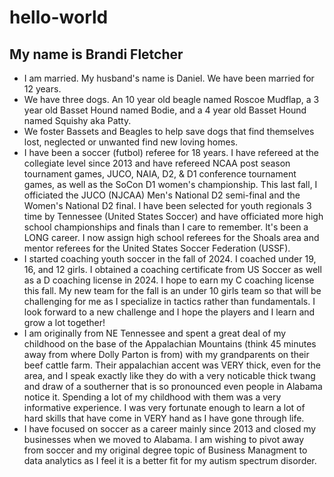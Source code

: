 # hello-world
## My name is Brandi Fletcher
* I am married. My husband's name is Daniel. We have been married for 12 years.
* We have three dogs. An 10 year old beagle named Roscoe Mudflap, a 3 year old Basset Hound named Bodie, and a 4 year old Basset Hound named Squishy aka Patty.
* We foster Bassets and Beagles to help save dogs that find themselves lost, neglected or unwanted find new loving homes.
* I have been a soccer (futbol) referee for 18 years. I have refereed at the collegiate level since 2013 and have refereed NCAA post season tournament games, JUCO, NAIA, D2, & D1 conference tournament games, as well as the SoCon D1 women's championship. This last fall, I officiated the JUCO (NJCAA) Men's National D2 semi-final and the Women's National D2 final. I have been selected for youth regionals 3 time by Tennessee (United States Soccer) and have officiated more high school championships and finals than I care to remember. It's been a LONG career. I now assign high school referees for the Shoals area and mentor referees for the United States Soccer Federation (USSF).
* I started coaching youth soccer in the fall of 2024. I coached under 19, 16, and 12 girls. I obtained a coaching certificate from US Soccer as well as a D coaching license in 2024. I hope to earn my C coaching license this fall. My new team for the fall is an under 10 girls team so that will be challenging for me as I specialize in tactics rather than fundamentals. I look forward to a new challenge and I hope the players and I learn and grow a lot together!
* I am originally from NE Tennessee and spent a great deal of my childhood on the base of the Appalachian Mountains (think 45 minutes away from where Dolly Parton is from) with my grandparents on their beef cattle farm. Their appalachian accent was VERY thick, even for the area, and I speak exactly like they do with a very noticable thick twang and draw of a southerner that is so pronounced even people in Alabama notice it. Spending a lot of my childhood with them was a very informative experience. I was very fortunate enough to learn a lot of hard skills that have come in VERY hand as I have gone through life.
* I have focused on soccer as a career mainly since 2013 and closed my businesses when we moved to Alabama. I am wishing to pivot away from soccer and my original degree topic of Business Managment to data analytics as I feel it is a better fit for my autism spectrum disorder.
